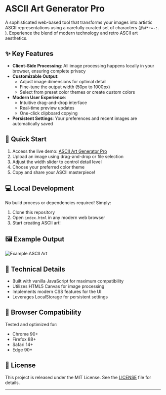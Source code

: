 # ASCII Art Generator Pro

A sophisticated web-based tool that transforms your images into artistic ASCII representations using a carefully curated set of characters (`@%#*+=-:. `). Experience the blend of modern technology and retro ASCII art aesthetics.

## ✨ Key Features

- **Client-Side Processing**: All image processing happens locally in your browser, ensuring complete privacy
- **Customizable Output**:
  - Adjust image dimensions for optimal detail
  - Fine-tune the output width (50px to 1000px)
  - Select from preset color themes or create custom colors
- **Modern User Experience**:
  - Intuitive drag-and-drop interface
  - Real-time preview updates
  - One-click clipboard copying
- **Persistent Settings**: Your preferences and recent images are automatically saved

## 🚀 Quick Start

1. Access the live demo: [ASCII Art Generator Pro](https://vracton.github.io/ascii-image-gen/)
2. Upload an image using drag-and-drop or file selection
3. Adjust the width slider to control detail level
4. Choose your preferred color theme
5. Copy and share your ASCII masterpiece!

## 💻 Local Development

No build process or dependencies required! Simply:

1. Clone this repository
2. Open `index.html` in any modern web browser
3. Start creating ASCII art!

## 🖼️ Example Output

![Example ASCII Art](https://github.com/user-attachments/assets/6bc43916-d039-48dc-8aee-5366c49fdc6b)

## 🔧 Technical Details

- Built with vanilla JavaScript for maximum compatibility
- Utilizes HTML5 Canvas for image processing
- Implements modern CSS features for the UI
- Leverages LocalStorage for persistent settings

## 📱 Browser Compatibility

Tested and optimized for:
- Chrome 90+
- Firefox 88+
- Safari 14+
- Edge 90+

## 📄 License

This project is released under the MIT License. See the [LICENSE](LICENSE) file for details.

---

